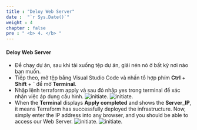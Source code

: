```yaml
---
title : "Deloy Web Server"
date :  "`r Sys.Date()`" 
weight : 4
chapter : false
pre : " <b> 4. </b> "
---
```


#### Deloy Web Server

- Để chạy dự án, sau khi tải xuống tệp dự án, giải nén nó ở bất kỳ nơi nào bạn muốn.
- Tiếp theo, mở tệp bằng Visual Studio Code và nhấn tổ hợp phím **Ctrl** + **Shift** + **`** để mở **Terminal**.
- Nhập lệnh terraform apply và sau đó nhập yes trong terminal để xác nhận việc áp dụng cấu hình.
![initiate](/images/deloyws/00001.png?featherlight=false&width=75pc).
![initiate](/images/deloyws/00002.png?featherlight=false&width=75pc).
- When the **Terminal** displays **Apply completed** and shows the **Server_IP**, it means Terraform has successfully deployed the infrastructure. Now, simply enter the IP address into any browser, and you should be able to access our Web Server.
![initiate](/images/deloyws/00003.png?featherlight=false&width=75pc).
![initiate](/images/deloyws/00004.png?featherlight=false&width=75pc).